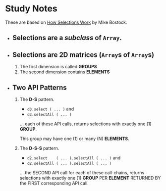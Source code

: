 # Study Notes

These are based on [How Selections Work](https://bost.ocks.org/mike/selection/)
by Mike Bostock.

-   ## Selections are a *subclass* of `Array`.

-   ## Selections are 2D matrices (`Array`s of `Array`s)

    1.  The first dimension is called **GROUPS**
    2.  The second dimension contains **ELEMENTS**

-   ## Two API Patterns

    1.  The **D-S** pattern.

        -   `d3.select ( ... )` and
        -   `d3.selectAll ( ... )` 
        
        ... each of these API calls, returns selections with exactly one (1) **GROUP**.

        This group may have one (1) or many (N) **ELEMENTS**.

    2.  The **D-S-S** pattern.

        -   `d2.select    ( ... ).selectAll ( ... )` and
        -   `d2.selectAll ( ... ).selectAll ( ... )`

        ... the SECOND API call for each of these call-chains, returns
        selections with exactly one (1) **GROUP** PER **ELEMENT** RETURNED BY
        the FIRST corresponding API call.
